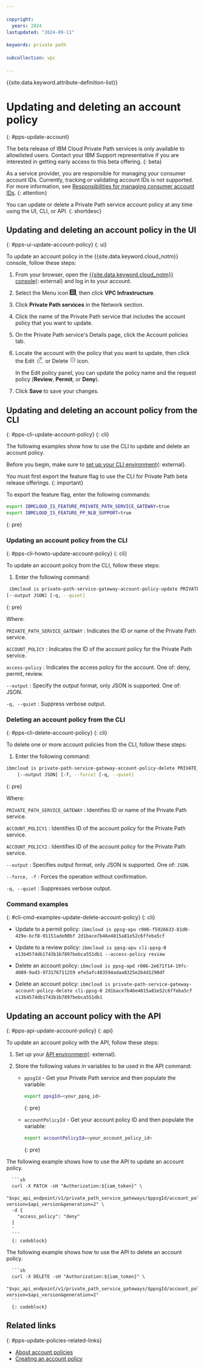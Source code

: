 ```yaml
---

copyright:
  years: 2024
lastupdated: "2024-09-11"

keywords: private path

subcollection: vpc

---
```


{{site.data.keyword.attribute-definition-list}}

# Updating and deleting an account policy
{: #pps-update-account}

The beta release of IBM Cloud Private Path services is only available to allowlisted users. Contact your IBM Support representative if you are interested in getting early access to this beta offering.
{: beta}

As a service provider, you are responsible for managing your consumer account IDs. Currently, tracking or validating account IDs is not supported. For more information, see [Responsibilities for managing consumer account IDs](/docs/vpc?topic=vpc-pps-consumer-account-id-responsibilities&interface=ui).
{: attention}

You can update or delete a Private Path service account policy at any time using the UI, CLI, or API.
{: shortdesc}

## Updating and deleting an account policy in the UI
{: #pps-ui-update-account-policy}
{: ui}

To update an account policy in the {{site.data.keyword.cloud_notm}} console, follow these steps:

1. From your browser, open the [{{site.data.keyword.cloud_notm}} console](/login){: external} and log in to your account.
1. Select the Menu icon ![Menu icon](images/menu_icon.png), then click **VPC Infrastructure**.
1. Click **Private Path services** in the Network section.
1. Click the name of the Private Path service that includes the account policy that you want to update.
1. On the Private Path service's Details page, click the Account policies tab.
1. Locate the account with the policy that you want to update, then click the Edit ![Edit icon](images/edit.png) or Delete ![Delete icon](images/delete.png) icon.

   In the Edit policy panel, you can update the policy name and the request policy (**Review**, **Permit**, or **Deny**).

1. Click **Save** to save your changes.

## Updating and deleting an account policy from the CLI
{: #pps-cli-update-account-policy}
{: cli}

The following examples show how to use the CLI to update and delete an account policy.

Before you begin, make sure to [set up your CLI environment](/docs/vpc?topic=vpc-set-up-environment&interface=cli){: external}.

You must first export the feature flag to use the CLI for Private Path beta release offerings.
{: important}

To export the feature flag, enter the following commands:

```sh
export IBMCLOUD_IS_FEATURE_PRIVATE_PATH_SERVICE_GATEWAY=true
export IBMCLOUD_IS_FEATURE_PP_NLB_SUPPORT=true
```
{: pre}

### Updating an account policy from the CLI
{: #pps-cli-howto-update-account-policy}
{: cli}

To update an account policy from the CLI, follow these steps:

1. Enter the following command:

```sh
 ibmcloud is private-path-service-gateway-account-policy-update PRIVATE_PATH_SERVICE_GATEWAY ACCOUNT_POLICY [--access-policy deny | permit | review]
[--output JSON] [-q, --quiet]
```
{: pre}

Where:

`PRIVATE_PATH_SERVICE_GATEWAY`
:   Indicates the ID or name of the Private Path service.

`ACCOUNT_POLICY`
:   Indicates the ID of the account policy for the Private Path service.

`access-policy`
:   Indicates the access policy for the account. One of: deny, permit, review.

`--output`
:   Specify the output format, only JSON is supported. One of: JSON.

`-q, --quiet`
:   Suppress verbose output.

### Deleting an account policy from the CLI
{: #pps-cli-delete-account-policy}
{: cli}

To delete one or more account policies from the CLI, follow these steps:

1. Enter the following command:

```sh
ibmcloud is private-path-service-gateway-account-policy-delete PRIVATE_PATH_SERVICE_GATEWAY (ACCOUNT_POLICY1 ACCOUNT_POLICY2 ...)
    [--output JSON] [-f, --force] [-q, --quiet]
```
{: pre}

Where:

`PRIVATE_PATH_SERVICE_GATEWAY`
:   Identifies ID or name of the Private Path service.

`ACCOUNT_POLICY1`
:   Identifies ID of the account policy for the Private Path service.

`ACCOUNT_POLICY2`
:   Identifies ID of the account policy for the Private Path service.

`--output`
:   Specifies output format, only JSON is supported. One of: `JSON`.

`--force, -f`
:   Forces the operation without confirmation.

`-q, --quiet`
:   Suppresses verbose output.

### Command examples
{: #cli-cmd-examples-update-delete-account-policy}
{: cli}

- Update to a permit policy:
   `ibmcloud is ppsg-apu r006-f5926633-81d0-429e-bcf8-91151ade00bf 2d1bace7b46e4815a81e52c6ffeba5cf`

- Update to a review policy:
   `ibmcloud is ppsg-apu cli-ppsg-0 e13b4574db1743b1b7897bebca551db1 --access-policy review`

- Delete an account policy:
   `ibmcloud is ppsg-apd r006-2e671f14-19fc-4089-9ad3-973176711259 efe5afc483594adaa8325e2b4d1290df`

- Delete an account policy:
   `ibmcloud is private-path-service-gateway-account-policy-delete cli-ppsg-0 2d1bace7b46e4815a81e52c6ffeba5cf e13b4574db1743b1b7897bebca551db1`

## Updating an account policy with the API
{: #pps-api-update-account-policy}
{: api}

To update an account policy with the API, follow these steps:

1. Set up your [API environment](/docs/vpc?topic=vpc-set-up-environment#api-prerequisites-setup){: external}.
1. Store the following values in variables to be used in the API command:

   * `ppsgId` - Get your Private Path service and then populate the variable:

      ```sh
      export ppsgId=<your_ppsg_id>
      ```
      {: pre}

   * `accountPolicyId` - Get your account policy ID and then populate the variable:

      ```sh
      export accountPolicyId=<your_account_policy_id>
      ```
      {: pre}

The following example shows how to use the API to update an account policy.

      ```sh
      curl -X PATCH -sH "Authorization:${iam_token}" \
      "$vpc_api_endpoint/v1/private_path_service_gateways/$ppsgId/account_policies/$accountPolicyId?version=$api_version&generation=2" \
      -d {
        "access_policy": "deny"
      }
      '
      ```
      {: codeblock}

The following example shows how to use the API to delete an account policy.

      ```sh
      curl -X DELETE -sH "Authorization:${iam_token}" \
      "$vpc_api_endpoint/v1/private_path_service_gateways/$ppsgId/account_policies/$accountPolicyId?version=$api_version&generation=2"
      ```
      {: codeblock}

## Related links
{: #pps-update-policies-related-links}

- [About account policies](/docs/vpc?topic=vpc-pps-about-account-policies&interface=ui)
- [Creating an account policy](/docs/vpc?topic=vpc-pps-create-account-policy&interface=ui)
